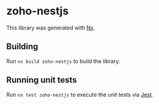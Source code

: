 # zoho-nestjs

This library was generated with [Nx](https://nx.dev).

## Building

Run `nx build zoho-nestjs` to build the library.

## Running unit tests

Run `nx test zoho-nestjs` to execute the unit tests via [Jest](https://jestjs.io).
